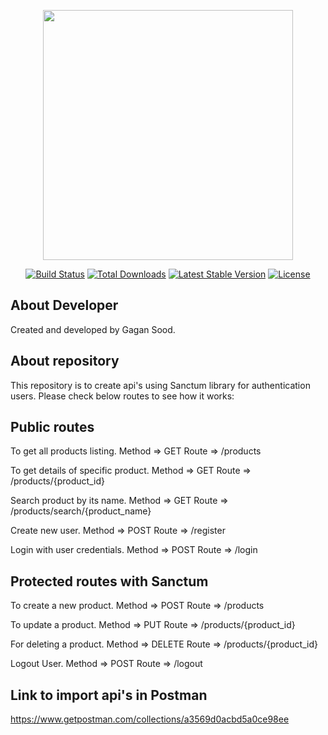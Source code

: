 <p align="center"><a href="https://laravel.com" target="_blank"><img src="https://raw.githubusercontent.com/laravel/art/master/logo-lockup/5%20SVG/2%20CMYK/1%20Full%20Color/laravel-logolockup-cmyk-red.svg" width="400"></a></p>

<p align="center">
<a href="https://travis-ci.org/laravel/framework"><img src="https://travis-ci.org/laravel/framework.svg" alt="Build Status"></a>
<a href="https://packagist.org/packages/laravel/framework"><img src="https://img.shields.io/packagist/dt/laravel/framework" alt="Total Downloads"></a>
<a href="https://packagist.org/packages/laravel/framework"><img src="https://img.shields.io/packagist/v/laravel/framework" alt="Latest Stable Version"></a>
<a href="https://packagist.org/packages/laravel/framework"><img src="https://img.shields.io/packagist/l/laravel/framework" alt="License"></a>
</p>

## About Developer

Created and developed by Gagan Sood.
## About repository

This repository is to create api's using Sanctum library for authentication users. Please check below routes to see how it works:

## Public routes

To get all products listing.
    Method => GET
    Route => /products

To get details of specific product.
    Method => GET
    Route => /products/{product_id}

Search product by its name.
    Method => GET
    Route => /products/search/{product_name}

Create new user.
    Method => POST
    Route => /register
    
Login with user credentials.
    Method => POST
    Route => /login

## Protected routes with Sanctum

To create a new product.
    Method => POST
    Route => /products
    
To update a product.
    Method => PUT
    Route => /products/{product_id}
    
For deleting a product.
    Method => DELETE
    Route => /products/{product_id}
    
Logout User.
    Method => POST
    Route => /logout

## Link to import api's in Postman

https://www.getpostman.com/collections/a3569d0acbd5a0ce98ee